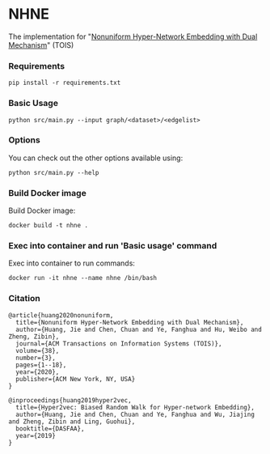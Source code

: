 # NHNE

The implementation for "[Nonuniform Hyper-Network Embedding with Dual Mechanism](https://dl.acm.org/doi/10.1145/3388924)" (TOIS)



### Requirements

```
pip install -r requirements.txt
```



### Basic Usage

```
python src/main.py --input graph/<dataset>/<edgelist>
```



### Options

You can check out the other options available using:

```
python src/main.py --help
```



### Build Docker image

Build Docker image:

```
docker build -t nhne .
```



### Exec into container and run 'Basic usage' command

Exec into container to run commands:

```
docker run -it nhne --name nhne /bin/bash
```



### Citation

```
@article{huang2020nonuniform,
  title={Nonuniform Hyper-Network Embedding with Dual Mechanism},
  author={Huang, Jie and Chen, Chuan and Ye, Fanghua and Hu, Weibo and Zheng, Zibin},
  journal={ACM Transactions on Information Systems (TOIS)},
  volume={38},
  number={3},
  pages={1--18},
  year={2020},
  publisher={ACM New York, NY, USA}
}

@inproceedings{huang2019hyper2vec,
  title={Hyper2vec: Biased Random Walk for Hyper-network Embedding},
  author={Huang, Jie and Chen, Chuan and Ye, Fanghua and Wu, Jiajing and Zheng, Zibin and Ling, Guohui},
  booktitle={DASFAA},
  year={2019}
}
```

